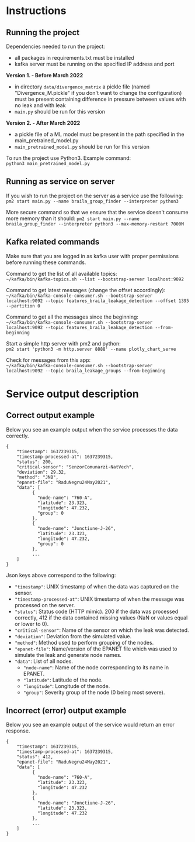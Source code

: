 # Instructions

## Running the project


Dependencies needed to run the project:
- all packages in requirements.txt must be installed
- kafka server must be running on the specified IP address and port

**Version 1. - Before March 2022**
- in directory ```data/divergence_matrix``` a pickle file 
  (named "Divergence_M.pickle" if you don't want to change the configuration) 
  must be present containing difference in pressure between values with no 
  leak and with leak
- `main.py` should be run for this version

**Version 2. - After March 2022**
- a pickle file of a ML model must be present in the path specified in the main_pretrained_model.py
- `main_pretrained_model.py` should be run for this version

To run the project use Python3. Example command:    
```python3 main_pretrained_model.py```

## Running as service on server
If you wish to run the project on the server as a service use the following:    
```pm2 start main.py --name braila_group_finder --interpreter python3```

More secure command so that we ensure that the service doesn't consume more memory than it should:
```pm2 start main.py --name braila_group_finder --interpreter python3 --max-memory-restart 7000M```

## Kafka related commands
Make sure that you are logged in as kafka user with proper permissions before running these commands.  

Command to get the list of all available topics:   
```~/kafka/bin/kafka-topics.sh --list --bootstrap-server localhost:9092```

Command to get latest messages (change the offset accordingly):    
```~/kafka/bin/kafka-console-consumer.sh --bootstrap-server localhost:9092 --topic features_braila_leakage_detection --offset 1395 --partition 0```

Command to get all the messages since the beginning:   
```~/kafka/bin/kafka-console-consumer.sh --bootstrap-server localhost:9092 --topic features_braila_leakage_detection --from-beginning```

Start a simple http server with pm2 and python:   
```pm2 start 'python3 -m http.server 8888' --name plotly_chart_serve```

Check for messages from this app:    
```~/kafka/bin/kafka-console-consumer.sh --bootstrap-server localhost:9092 --topic braila_leakage_groups --from-beginning```

# Service output description

## Correct output example

Below you see an example output when the service processes the data correctly.
```
{
    "timestamp": 1637239315,        
    "timestamp-processed-at": 1637239315,
    "status": 200,
    "critical-sensor": "SenzorComunarzi-NatVech",
    "deviation": 29.32,
    "method": "JNB",
    "epanet-file": "RaduNegru24May2021",
    "data": [
          {
            "node-name": "760-A",
            "latitude": 23.323,
            "longitude": 47.232,
            "group": 0
          },
          {
            "node-name": "Jonctiune-J-26",
            "latitude": 23.323,
            "longitude": 47.232,
            "group": 0
          },
          ...
    ]
}
```

Json keys above correspond to the following:
- `"timestamp"`: UNIX timestamp of when the data was captured on the sensor.
- `"timestamp-processed-at"`: UNIX timestamp of when the message was processed on the server.
- `"status"`: Status code (HTTP mimic). 200 if the data was processed correctly, 412 if the data contained
   missing values (NaN or values equal or lower to 0).
- `"critical-sensor"`: Name of the sensor on which the leak was detected.
- `"deviation"`: Deviation from the simulated value.
- `"method"`: Method used to perform grouping of the nodes.
- `"epanet-file"`: Name/version of the EPANET file which was used to simulate the leak and generate node names.
- `"data"`: List of all nodes.
  - `"node-name"`: Name of the node corresponding to its name in EPANET.
  - `"latitude"`: Latitude of the node.
  - `"longitude"`: Longitude of the node.
  - `"group"`: Severity group of the node (0 being most severe).


## Incorrect (error) output example
Below you see an example output of the service would return an error response.

```
{
    "timestamp": 1637239315,        
    "timestamp-processed-at": 1637239315,
    "status": 412,
    "epanet-file": "RaduNegru24May2021",
    "data": [
          {
            "node-name": "760-A",
            "latitude": 23.323,
            "longitude": 47.232
          },
          {
            "node-name": "Jonctiune-J-26",
            "latitude": 23.323,
            "longitude": 47.232
          },
          ...
    ]
}
```
